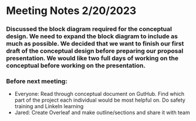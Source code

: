 # Meeting Notes 2/20/2023

### Discussed the block diagram required for the conceptual design. We need to expand the block diagram to include as much as possible. We decided that we want to finish our first draft of the conceptual design before preparing our proposal presentation. We would like two full days of working on the conceptual before working on the presentation.

### Before next meeting:
* Everyone: Read through conceptual document on GutHub. Find which part of the project each individual would be most helpful on. Do safety training and LinkeIn learning
* Jared: Create Overleaf and make outline/sections and share it with team
